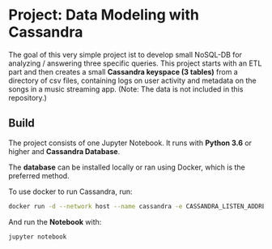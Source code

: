 # Project: Data Modeling with Cassandra

The goal of this very simple project ist to develop small NoSQL-DB for analyzing / answering three specific queries. This project starts with an ETL part and then creates a small **Cassandra keyspace (3 tables)** from a directory of csv files, containing logs on user activity and metadata on the songs in a music streaming app. (Note: The data is not included in this repository.)


## Build

The project consists of one Jupyter Notebook. It runs with **Python 3.6** or higher and **Cassandra Database**.

The **database** can be installed locally or ran using Docker, which is the preferred method.

To use docker to run Cassandra, run:

``` sh
docker run -d --network host --name cassandra -e CASSANDRA_LISTEN_ADDRESS=127.0.0.1 cassandra:latest
```

And run the **Notebook** with:

``` sh
jupyter notebook
```